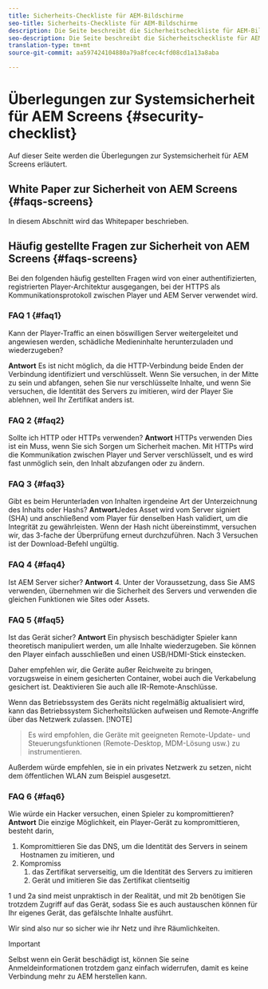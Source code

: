 ```yaml
---
title: Sicherheits-Checkliste für AEM-Bildschirme
seo-title: Sicherheits-Checkliste für AEM-Bildschirme
description: Die Seite beschreibt die Sicherheitscheckliste für AEM-Bildschirme
seo-description: Die Seite beschreibt die Sicherheitscheckliste für AEM-Bildschirme
translation-type: tm+mt
source-git-commit: aa597424104880a79a8fcec4cfd08cd1a13a8aba

---
```



# Überlegungen zur Systemsicherheit für AEM Screens {#security-checklist}

Auf dieser Seite werden die Überlegungen zur Systemsicherheit für AEM Screens erläutert.


## White Paper zur Sicherheit von AEM Screens {#faqs-screens}

In diesem Abschnitt wird das Whitepaper beschrieben.


## Häufig gestellte Fragen zur Sicherheit von AEM Screens {#faqs-screens}

Bei den folgenden häufig gestellten Fragen wird von einer authentifizierten, registrierten Player-Architektur ausgegangen, bei der HTTPS als Kommunikationsprotokoll zwischen Player und AEM Server verwendet wird.

### FAQ 1 {#faq1}

Kann der Player-Traffic an einen böswilligen Server weitergeleitet und angewiesen werden, schädliche Medieninhalte herunterzuladen und wiederzugeben?

**Antwort** Es ist nicht möglich, da die HTTP-Verbindung beide Enden der Verbindung identifiziert und verschlüsselt. Wenn Sie versuchen, in der Mitte zu sein und abfangen, sehen Sie nur verschlüsselte Inhalte, und wenn Sie versuchen, die Identität des Servers zu imitieren, wird der Player Sie ablehnen, weil Ihr Zertifikat anders ist.


### FAQ 2 {#faq2}

Sollte ich HTTP oder HTTPs verwenden?
**Antwort** HTTPs verwenden Dies ist ein Muss, wenn Sie sich Sorgen um Sicherheit machen. Mit HTTPs wird die Kommunikation zwischen Player und Server verschlüsselt, und es wird fast unmöglich sein, den Inhalt abzufangen oder zu ändern.


### FAQ 3 {#faq3}

Gibt es beim Herunterladen von Inhalten irgendeine Art der Unterzeichnung des Inhalts oder Hashs?
**Antwort**Jedes Asset wird vom Server signiert (SHA) und anschließend vom Player für denselben Hash validiert, um die Integrität zu gewährleisten.
Wenn der Hash nicht übereinstimmt, versuchen wir, das 3-fache der Überprüfung erneut durchzuführen. Nach 3 Versuchen ist der Download-Befehl ungültig.


### FAQ 4 {#faq4}

Ist AEM Server sicher?
**Antwort** 4. Unter der Voraussetzung, dass Sie AMS verwenden, übernehmen wir die Sicherheit des Servers und verwenden die gleichen Funktionen wie Sites oder Assets.


### FAQ 5 {#faq5}

Ist das Gerät sicher?
**Antwort** Ein physisch beschädigter Spieler kann theoretisch manipuliert werden, um alle Inhalte wiederzugeben. Sie können den Player einfach ausschließen und einen USB/HDMI-Stick einstecken.

Daher empfehlen wir, die Geräte außer Reichweite zu bringen, vorzugsweise in einem gesicherten Container, wobei auch die Verkabelung gesichert ist. Deaktivieren Sie auch alle IR-Remote-Anschlüsse.

Wenn das Betriebssystem des Geräts nicht regelmäßig aktualisiert wird, kann das Betriebssystem Sicherheitslücken aufweisen und Remote-Angriffe über das Netzwerk zulassen.
[!NOTE]
>Es wird empfohlen, die Geräte mit geeigneten Remote-Update- und Steuerungsfunktionen (Remote-Desktop, MDM-Lösung usw.) zu instrumentieren.

Außerdem würde empfehlen, sie in ein privates Netzwerk zu setzen, nicht dem öffentlichen WLAN zum Beispiel ausgesetzt.


### FAQ 6 {#faq6}

Wie würde ein Hacker versuchen, einen Spieler zu kompromittieren?
**Antwort** Die einzige Möglichkeit, ein Player-Gerät zu kompromittieren, besteht darin,

1. Kompromittieren Sie das DNS, um die Identität des Servers in seinem Hostnamen zu imitieren, und
1. Kompromiss
   1. das Zertifikat serverseitig, um die Identität des Servers zu imitieren
   1. Gerät und imitieren Sie das Zertifikat clientseitig

1 und 2a sind meist unpraktisch in der Realität, und mit 2b benötigen Sie trotzdem Zugriff auf das Gerät, sodass Sie es auch austauschen können für Ihr eigenes Gerät, das gefälschte Inhalte ausführt.

Wir sind also nur so sicher wie ihr Netz und ihre Räumlichkeiten.

>[!IMPORTANT]
>Selbst wenn ein Gerät beschädigt ist, können Sie seine Anmeldeinformationen trotzdem ganz einfach widerrufen, damit es keine Verbindung mehr zu AEM herstellen kann.





